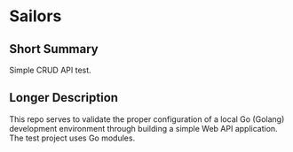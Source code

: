 # Sailors

## Short Summary
Simple CRUD API test.

## Longer Description
This repo serves to validate the proper configuration of a local Go (Golang) development environment through building a simple Web API application. The test project uses Go modules.

